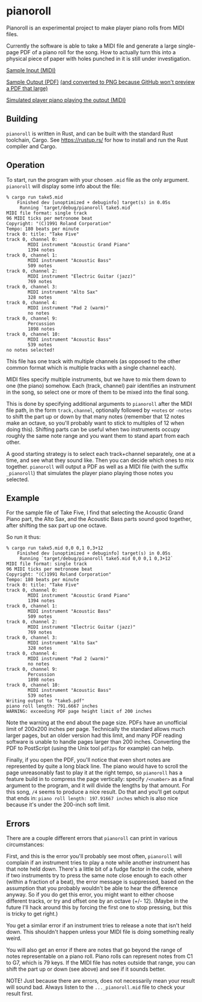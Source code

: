 # pianoroll

Pianoroll is an experimental project to make player piano rolls from MIDI
files.

Currently the software is able to take a MIDI file and generate a large
single-page PDF of a piano roll for the song. How to actually turn this into a
physical piece of paper with holes punched in it is still under investigation.

[Sample Input (MIDI)](take5.mid)

[Sample Output (PDF)](take5.pdf)
[(and converted to PNG because GitHub won't preview a PDF that large)](take5.png)

[Simulated player piano playing the output (MIDI)](take5_pianoroll.mid)

## Building

`pianoroll` is written in Rust, and can be built with the standard Rust toolchain, Cargo.
See https://rustup.rs/ for how to install and run the Rust compiler and Cargo.

## Operation

To start, run the program with your chosen `.mid` file as the only argument. `pianoroll` will
display some info about the file:

```
% cargo run take5.mid
    Finished dev [unoptimized + debuginfo] target(s) in 0.05s
     Running `target/debug/pianoroll take5.mid`
MIDI file format: single track
96 MIDI ticks per metronome beat
Copyright: "(C)1991 Roland Corporation"
Tempo: 180 beats per minute
track 0: title: "Take Five"
track 0, channel 0:
        MIDI instrument "Acoustic Grand Piano"
        1394 notes
track 0, channel 1:
        MIDI instrument "Acoustic Bass"
        509 notes
track 0, channel 2:
        MIDI instrument "Electric Guitar (jazz)"
        769 notes
track 0, channel 3:
        MIDI instrument "Alto Sax"
        328 notes
track 0, channel 4:
        MIDI instrument "Pad 2 (warm)"
        no notes
track 0, channel 9:
        Percussion
        1898 notes
track 0, channel 10:
        MIDI instrument "Acoustic Bass"
        539 notes
no notes selected!
```

This file has one track with multiple channels (as opposed to the other common format which is
multiple tracks with a single channel each).

MIDI files specify multiple instruments, but we have to mix them down to one (the piano) somehow.
Each (track, channel) pair identifies an instrument in the song, so select one or more of them to
be mixed into the final song.

This is done by specifying additional arguments to `pianoroll` after
the MIDI file path, in the form `track,channel`, optionally followed by `+notes` or `-notes` to
shift the part up or down by that many notes (remember that 12 notes make an octave, so you'll
probably want to stick to multiples of 12 when doing this). Shifting parts can be useful when two
instruments occupy roughly the same note range and you want them to stand apart from each other.

A good starting strategy is to select each track+channel separately, one at a time, and see what
they sound like. Then you can decide which ones to mix together. `pianoroll` will output a PDF as
well as a MIDI file (with the suffix `_pianoroll`) that simulates the player piano playing those
notes you selected.

## Example

For the sample file of Take Five, I find that selecting the Acoustic Grand Piano part, the Alto Sax,
and the Acoustic Bass parts sound good together, after shifting the sax part up one octave.

So run it thus:

```
% cargo run take5.mid 0,0 0,1 0,3+12
    Finished dev [unoptimized + debuginfo] target(s) in 0.05s
     Running `target/debug/pianoroll take5.mid 0,0 0,1 0,3+12`
MIDI file format: single track
96 MIDI ticks per metronome beat
Copyright: "(C)1991 Roland Corporation"
Tempo: 180 beats per minute
track 0: title: "Take Five"
track 0, channel 0:
        MIDI instrument "Acoustic Grand Piano"
        1394 notes
track 0, channel 1:
        MIDI instrument "Acoustic Bass"
        509 notes
track 0, channel 2:
        MIDI instrument "Electric Guitar (jazz)"
        769 notes
track 0, channel 3:
        MIDI instrument "Alto Sax"
        328 notes
track 0, channel 4:
        MIDI instrument "Pad 2 (warm)"
        no notes
track 0, channel 9:
        Percussion
        1898 notes
track 0, channel 10:
        MIDI instrument "Acoustic Bass"
        539 notes
Writing output to "take5.pdf"
piano roll length: 791.6667 inches
WARNING: exceeding PDF page height limit of 200 inches
```

Note the warning at the end about the page size. PDFs have an unofficial limit of 200x200
inches per page. Technically the standard allows much larger pages, but an older version had this
limit, and many PDF reading software is unable to handle pages larger than 200 inches. Converting
the PDF to PostScript (using the Unix tool `pdf2ps` for example) can help.

Finally, if you open the PDF, you'll notice that even short notes are represented by quite a long
black line. The piano would have to scroll the page unreasonably fast to play it at the right tempo,
so `pianoroll` has a feature build in to compress the page vertically: specify `/<number>` as a
final argument to the program, and it will divide the lengths by that amount. For this song, `/4`
seems to produce a nice result. Do that and you'll get output that ends in:
`piano roll length: 197.91667 inches` which is also nice because it's under the 200-inch soft limit.

## Errors

There are a couple different errors that `pianoroll` can print in various circumstances:

First, and this is the error you'll probably see most often, `pianoroll` will complain if an
instrument tries to play a note while another instrument has that note held down.
There's a little bit of a fudge factor in the code, where if two instruments try to press
the same note close enough to each other (within a fraction of a beat), the error message is
suppressed, based on the assumption that you probably wouldn't be able to hear the difference
anyway. So if you do get this error, you might want to either choose different tracks, or try and
offset one by an octave (+/- 12).
(Maybe in the future I'll hack around this by forcing the first one to stop pressing, but this is
tricky to get right.)

You get a similar error if an instrument tries to release a note that isn't held down. This
shouldn't happen unless your MIDI file is doing something really weird.

You will also get an error if there are notes that go beyond the range of notes representable on a
piano roll. Piano rolls can represent notes from C1 to G7, which is 79 keys. If the MIDI file has
notes outside that range, you can shift the part up or down (see above) and see if it sounds better.

NOTE! Just because there are errors, does not necessarily mean your result will sound bad.
Always listen to the `..._pianoroll.mid` file to check your result first.
